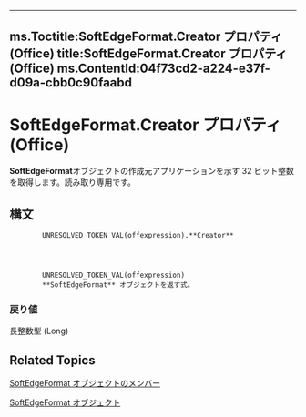 

---
ms.Toctitle:SoftEdgeFormat.Creator プロパティ (Office)
title:SoftEdgeFormat.Creator プロパティ (Office)
ms.ContentId:04f73cd2-a224-e37f-d09a-cbb0c90faabd
---
# SoftEdgeFormat.Creator プロパティ (Office)




**SoftEdgeFormat**オブジェクトの作成元アプリケーションを示す 32 ビット整数を取得します。読み取り専用です。

## 構文

            UNRESOLVED_TOKEN_VAL(offexpression).**Creator**




            UNRESOLVED_TOKEN_VAL(offexpression)
            **SoftEdgeFormat** オブジェクトを返す式。

### 戻り値
長整数型 (Long)





## Related Topics

[SoftEdgeFormat オブジェクトのメンバー](a2d2a5b6-ffa1-3cfe-c84b-ca2bf04b0e94.md)

[SoftEdgeFormat オブジェクト](9d9b34e1-03b5-9e56-b9ea-89c7ecce0370.md)




